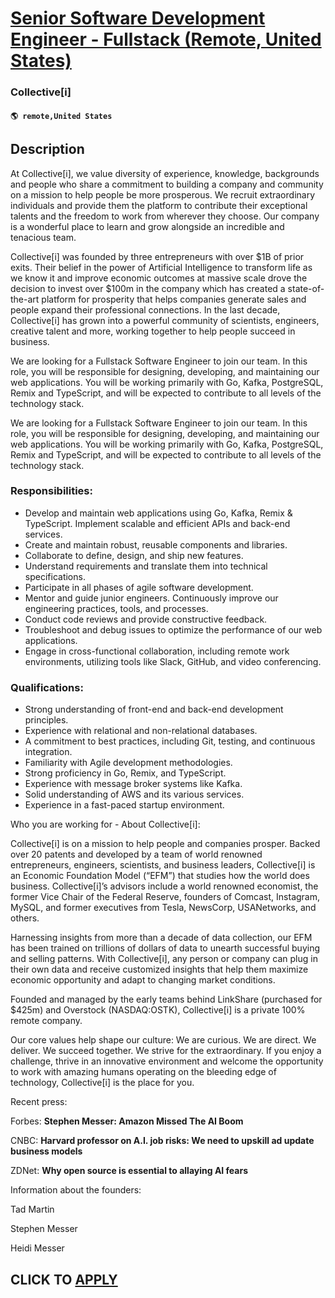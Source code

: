 # [Senior Software Development Engineer - Fullstack (Remote, United States)](https://www.remotewlb.com/apply/senior-software-development-engineer-fullstack-remote-united-states)  
### Collective[i]  
#### `🌎 remote,United States`  

## Description

At Collective[i], we value diversity of experience, knowledge, backgrounds and people who share a commitment to building a company and community on a mission to help people be more prosperous. We recruit extraordinary individuals and provide them the platform to contribute their exceptional talents and the freedom to work from wherever they choose. Our company is a wonderful place to learn and grow alongside an incredible and tenacious team.

  

Collective[i] was founded by three entrepreneurs with over $1B of prior exits. Their belief in the power of Artificial Intelligence to transform life as we know it and improve economic outcomes at massive scale drove the decision to invest over $100m in the company which has created a state-of-the-art platform for prosperity that helps companies generate sales and people expand their professional connections. In the last decade, Collective[i] has grown into a powerful community of scientists, engineers, creative talent and more, working together to help people succeed in business.

  

We are looking for a Fullstack Software Engineer to join our team. In this role, you will be responsible for designing, developing, and maintaining our web applications. You will be working primarily with Go, Kafka, PostgreSQL, Remix and TypeScript, and will be expected to contribute to all levels of the technology stack.

  

We are looking for a Fullstack Software Engineer to join our team. In this role, you will be responsible for designing, developing, and maintaining our web applications. You will be working primarily with Go, Kafka, PostgreSQL, Remix and TypeScript, and will be expected to contribute to all levels of the technology stack.

  

### Responsibilities:

* Develop and maintain web applications using Go, Kafka, Remix & TypeScript. Implement scalable and efficient APIs and back-end services.
* Create and maintain robust, reusable components and libraries.
* Collaborate to define, design, and ship new features.
* Understand requirements and translate them into technical specifications.
* Participate in all phases of agile software development.
* Mentor and guide junior engineers. Continuously improve our engineering practices, tools, and processes.
* Conduct code reviews and provide constructive feedback.
* Troubleshoot and debug issues to optimize the performance of our web applications.
* Engage in cross-functional collaboration, including remote work environments, utilizing tools like Slack, GitHub, and video conferencing.

  

### Qualifications:

* Strong understanding of front-end and back-end development principles.
* Experience with relational and non-relational databases.
* A commitment to best practices, including Git, testing, and continuous integration.
* Familiarity with Agile development methodologies.
* Strong proficiency in Go, Remix, and TypeScript.
* Experience with message broker systems like Kafka.
* Solid understanding of AWS and its various services.
* Experience in a fast-paced startup environment.

  

Who you are working for - About Collective[i]:

  

  

Collective[i] is on a mission to help people and companies prosper. Backed over 20 patents and developed by a team of world renowned entrepreneurs, engineers, scientists, and business leaders, Collective[i] is an Economic Foundation Model (“EFM”) that studies how the world does business. Collective[i]’s advisors include a world renowned economist, the former Vice Chair of the Federal Reserve, founders of Comcast, Instagram, MySQL, and former executives from Tesla, NewsCorp, USANetworks, and others.

  

Harnessing insights from more than a decade of data collection, our EFM has been trained on trillions of dollars of data to unearth successful buying and selling patterns. With Collective[i], any person or company can plug in their own data and receive customized insights that help them maximize economic opportunity and adapt to changing market conditions.

  

Founded and managed by the early teams behind LinkShare (purchased for $425m) and Overstock (NASDAQ:OSTK), Collective[i] is a private 100% remote company.

  

Our core values help shape our culture: We are curious. We are direct. We deliver. We succeed together. We strive for the extraordinary. If you enjoy a challenge, thrive in an innovative environment and welcome the opportunity to work with amazing humans operating on the bleeding edge of technology, Collective[i] is the place for you.

  

  

Recent press:

Forbes: **Stephen Messer: Amazon Missed The AI Boom**

CNBC: **Harvard professor on A.I. job risks: We need to upskill ad update business models**

ZDNet: **Why open source is essential to allaying AI fears**

  

  

Information about the founders:

Tad Martin

Stephen Messer

Heidi Messer

  

  
## CLICK TO [APPLY](https://www.remotewlb.com/apply/senior-software-development-engineer-fullstack-remote-united-states)

